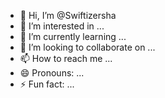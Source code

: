 - 👋 Hi, I’m @Swiftizersha
- 👀 I’m interested in ...
- 🌱 I’m currently learning ...
- 💞️ I’m looking to collaborate on ...
- 📫 How to reach me ...
- 😄 Pronouns: ...
- ⚡ Fun fact: ...

<!---
Swiftizersha/Swiftizersha is a ✨ special ✨ repository because its `README.md` (this file) appears on your GitHub profile.
You can click the Preview link to take a look at your changes.
--->
